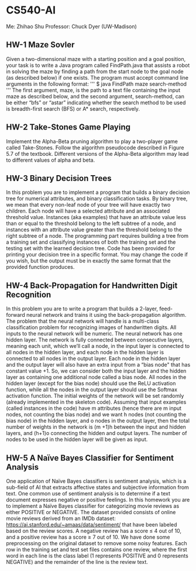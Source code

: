 # CS540-AI

Me: Zhihao Shu
Professor: Chuck Dyer (UW-Madison)

## HW-1 Maze Sovler 
Given a two-dimensional maze with a starting position and a goal position, your task is to write a Java program called FindPath.java that assists a robot in solving the maze by finding a path from the start node to the goal node (as described below) if one exists. The program must accept command line arguments in the following format:
'''
     $ java FindPath maze search-method
'''
The first argument, maze, is the path to a text file containing the input maze as described below, and the second argument, search-method, can be either “bfs” or “astar” indicating whether the search method to be used is breadth-first search (BFS) or A* search, respectively.

## HW-2 Take-Stones Game Playing
Implement the Alpha-Beta pruning algorithm to play a two-player game called Take-Stones. Follow the algorithm pseudocode described in Figure 5.7 of the textbook. Different versions of the Alpha-Beta algorithm may lead to different values of alpha and beta.

## HW-3 Binary Decision Trees
In this problem you are to implement a program that builds a binary decision tree for numerical attributes, and binary classification tasks. By binary tree, we mean that every non-leaf node of your tree will have exactly two children. Each node will have a selected attribute and an associated threshold value. Instances (aka examples) that have an attribute value less than or equal to the threshold belong to the left subtree of a node, and instances with an attribute value greater than the threshold belong to the right subtree of a node. The programming part requires building a tree from a training set and classifying instances of both the training set and the testing set with the learned decision tree. Code has been provided for printing your decision tree in a specific format. You may change the code if you wish, but the output must be in exactly the same format that the provided function produces.

## HW-4 Back-Propagation for Handwritten Digit Recognition
In this problem you are to write a program that builds a 2-layer, feed-forward neural network and trains it using the back-propagation algorithm. The problem that the neural network will handle is a multi-class classification problem for recognizing images of handwritten digits. All inputs to the neural network will be numeric. The neural network has one hidden layer. The network is fully connected between consecutive layers, meaning each unit, which we’ll call a node, in the input layer is connected to all nodes in the hidden layer, and each node in the hidden layer is connected to all nodes in the output layer. Each node in the hidden layer and the output layer will also have an extra input from a “bias node" that has constant value +1. So, we can consider both the input layer and the hidden layer as containing one additional node called a bias node. All nodes in the hidden layer (except for the bias node) should use the ReLU activation function, while all the nodes in the output layer should use the Softmax activation function. The initial weights of the network will be set randomly (already implemented in the skeleton code). Assuming that input examples (called instances in the code) have m attributes (hence there are m input nodes, not counting the bias node) and we want h nodes (not counting the bias node) in the hidden layer, and o nodes in the output layer, then the total number of weights in the network is (m +1)h between the input and hidden layers, and (h+1)o connecting the hidden and output layers. The number of nodes to be used in the hidden layer will be given as input.

## HW-5 A Naïve Bayes Classifier for Sentiment Analysis
One application of Naïve Bayes classifiers is sentiment analysis, which is a sub-field of AI that extracts affective states and subjective information from text. One common use of sentiment analysis is to determine if a text document expresses negative or positive feelings. In this homework you are to implement a Naïve Bayes classifier for categorizing movie reviews as either POSITIVE or NEGATIVE. The dataset provided consists of online movie reviews derived from an IMDb dataset: https://ai.stanford.edu/~amaas/data/sentiment/ that have been labeled based on the review scores. A negative review has a score ≤ 4 out of 10, and a positive review has a score ≥ 7 out of 10. We have done some preprocessing on the original dataset to remove some noisy features. Each row in the training set and test set files contains one review, where the first word in each line is the class label (1 represents POSITIVE and 0 represents NEGATIVE) and the remainder of the line is the review text.
